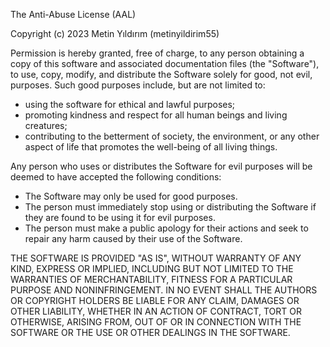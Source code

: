 The Anti-Abuse License (AAL)

Copyright (c) 2023 Metin Yıldırım (metinyildirim55)

Permission is hereby granted, free of charge, to any person obtaining a copy of this software and associated documentation files (the "Software"), to use, copy, modify, and distribute the Software solely for good, not evil, purposes. Such good purposes include, but are not limited to:

- using the software for ethical and lawful purposes;
- promoting kindness and respect for all human beings and living creatures;
- contributing to the betterment of society, the environment, or any other aspect of life that promotes the well-being of all living things.

Any person who uses or distributes the Software for evil purposes will be deemed to have accepted the following conditions:

- The Software may only be used for good purposes.
- The person must immediately stop using or distributing the Software if they are found to be using it for evil purposes.
- The person must make a public apology for their actions and seek to repair any harm caused by their use of the Software.

THE SOFTWARE IS PROVIDED "AS IS", WITHOUT WARRANTY OF ANY KIND, EXPRESS OR IMPLIED, INCLUDING BUT NOT LIMITED TO THE WARRANTIES OF MERCHANTABILITY, FITNESS FOR A PARTICULAR PURPOSE AND NONINFRINGEMENT. IN NO EVENT SHALL THE AUTHORS OR COPYRIGHT HOLDERS BE LIABLE FOR ANY CLAIM, DAMAGES OR OTHER LIABILITY, WHETHER IN AN ACTION OF CONTRACT, TORT OR OTHERWISE, ARISING FROM, OUT OF OR IN CONNECTION WITH THE SOFTWARE OR THE USE OR OTHER DEALINGS IN THE SOFTWARE.
